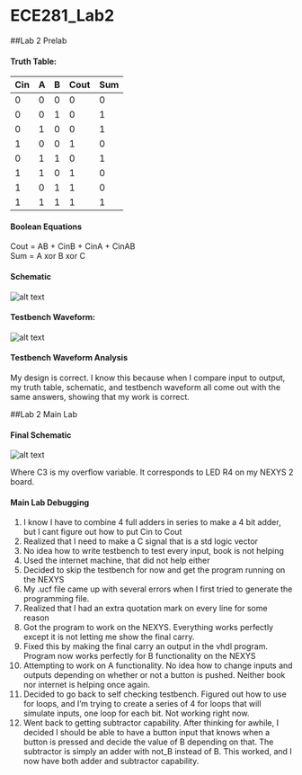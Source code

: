 ECE281_Lab2
===========

##Lab 2 Prelab

#### Truth Table:
Cin | A | B | Cout | Sum
--- | --- | --- | --- | ---
0 | 0 | 0 | 0 | 0
0 | 0 | 1 | 0 | 1
0 | 1 | 0 | 0 | 1
1 | 0 | 0 | 1 | 0
0 | 1 | 1 | 0 | 1
1 | 1 | 0 | 1 | 0
1 | 0 | 1 | 1 | 0
1 | 1 | 1 | 1 | 1

#### Boolean Equations
Cout = AB + CinB + CinA + CinAB                                                                                                 
Sum = A xor B xor C                                                                                                           

#### Schematic

![alt text](https://raw2.github.com/JeremyGruszka/ECE281_Lab2/master/schematic.png "Schematic")

#### Testbench Waveform:


![alt text](https://raw2.github.com/JeremyGruszka/ECE281_Lab2/master/Full_Adder_Testbench.PNG "Testbench Waveform")

#### Testbench Waveform Analysis
My design is correct.  I know this because when I compare input to output, my truth table, schematic, and testbench waveform all come out with the same answers, showing that my work is correct.

##Lab 2 Main Lab

#### Final Schematic

![alt text](https://raw2.github.com/JeremyGruszka/ECE281_Lab2/master/final_schematic.png "Schematic")

Where C3 is my overflow variable.  It corresponds to LED R4 on my NEXYS 2 board.

#### Main Lab Debugging
1.	I know I have to combine 4 full adders in series to make a 4 bit adder, but I cant figure out how to put Cin to Cout
2.	Realized that I need to make a C signal that is a std logic vector
3.	No idea how to write testbench to test every input, book is not helping
4.	Used the internet machine, that did not help either
5.	Decided to skip the testbench for now and get the program running on the NEXYS
6.	My .ucf file came up with several errors when I first tried to generate the programming file. 
7.	Realized that I had an extra quotation mark on every line for some reason
8.	Got the program to work on the NEXYS.  Everything works perfectly except it is not letting me show the final carry.
9.	Fixed this by making the final carry an output in the vhdl program.  Program now works perfectly for B functionality on the NEXYS
10.	Attempting to work on A functionality.  No idea how to change inputs and outputs depending on whether or not a button is pushed.  Neither book nor internet is helping once again.
11.	Decided to go back to self checking testbench.  Figured out how to use for loops, and I’m trying to create a series of 4 for loops that will simulate inputs, one loop for each bit.  Not working right now.
12.	Went back to getting subtractor capability.  After thinking for awhile, I  decided I should be able to have a button input that knows when a button is pressed and decide the value of B depending on that.  The subtractor is simply an adder with not_B instead of B.  This worked, and I now have both adder and subtractor capability.

